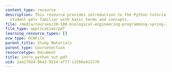 ```yaml
---
content_type: resource
description: This resource provides introduction to the Python tutorial so that the
  student gets familiar with basic terms and concepts.
file: /media/courses/20-180-biological-engineering-programming-spring-2006/2aa1702486a2921daf77c2266e412170_intro_python_tut.pdf
file_type: application/pdf
learning_resource_types: []
ocw_type: OCWFile
parent_title: Study Materials
parent_type: CourseSection
resourcetype: Document
title: intro_python_tut.pdf
uid: 2aa17024-86a2-921d-af77-c2266e412170
---
```

